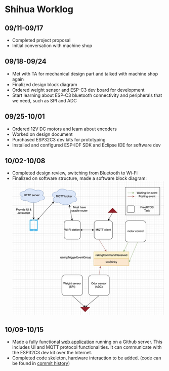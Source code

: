 # Shihua Worklog

## 09/11-09/17
- Completed project proposal
- Initial conversation with machine shop

## 09/18-09/24

- Met with TA for mechanical design part and talked with machine shop again
- Finalized design block diagram
- Ordered weight sensor and ESP-C3 dev board for development
- Start learning about ESP-C3 bluetooth connectivity and peripherals that we need, such as SPI and ADC

## 09/25-10/01

- Ordered 12V DC motors and learn about encoders
- Worked on design document
- Purchased ESP32C3 dev kits for prototyping
- Installed and configured ESP-IDF SDK and Eclipse IDE for software dev

## 10/02-10/08

- Completed design review, switching from Bluetooth to Wi-Fi
- Finalized on software structure, made a software block diagram:
![software block diagram](software-block-diagram.jpg "Block diagram")

## 10/09-10/15

- Made a fully functional [web application](https://yumiweidemao.github.io/ece445-web-app/) running on a Github server. This includes UI and MQTT protocol functionalities. It can communicate with the ESP32C3 dev kit over the Internet.
- Completed code skeleton, hardware interaction to be added. (code can be found in [commit history](https://github.com/yumiweidemao/ECE445-Repo/commits/main))

